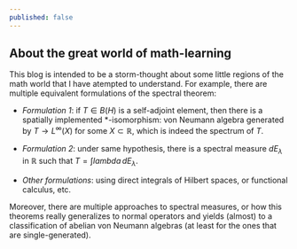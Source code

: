 ```yaml
---
published: false
---
```

## About the great world of math-learning

This blog is intended to be a storm-thought about some little regions of the math world that I have atempted to understand. For example, there are multiple equivalent formulations of the spectral theorem:

- *Formulation 1*: if $T\in B(H)$ is a self-adjoint element, then there is a spatially implemented *-isomorphism: $\text{von Neumann algebra generated by } T \rightarrow L^\infty(X)$ for some $X\subset \mathbb{R}$, which is indeed the spectrum of $T$.

- *Formulation 2*: under same hypothesis, there is a spectral measure $dE_\lambda$ in $\mathbb{R}$ such that $T = \int lambda \, dE_\lambda$. 

- *Other formulations*: using direct integrals of Hilbert spaces, or functional calculus, etc.

Moreover, there are multiple approaches to spectral measures, or how this theorems really generalizes to normal operators and yields (almost) to a classification of abelian von Neumann algebras (at least for the ones that are single-generated).